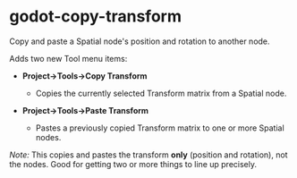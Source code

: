 # godot-copy-transform
Copy and paste a Spatial node's position and rotation to another node.

Adds two new Tool menu items:

- **Project->Tools->Copy Transform**
  - Copies the currently selected Transform matrix from a Spatial node.
  
- **Project->Tools->Paste Transform**
  - Pastes a previously copied Transform matrix to one or more Spatial nodes.

*Note:* This copies and pastes the transform **only** (position and rotation), not the nodes.  Good for getting two or more things to line up precisely.
